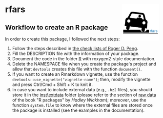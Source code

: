 
<!-- 
  README.md is generated from README.Rmd, so you should edit that file.
-->
rfars <img src="man/figures/logo.png" align="right" width="120"/>
=================================================================

Workflow to create an R package
-------------------------------

In order to create this package, I followed the next steps:

1.  Follow the steps described in [the check lists of Roger D. Peng](https://github.com/rdpeng/daprocedures/blob/master/README.md).
2.  Fill the DESCRIPTION file with the information of your package.
3.  Document the code in the folder [R](./R) with roxygen2-style documentation.
4.  Delete the NAMESPACE file when you create the package's project and allow that `devtools` creates this file with the function `document()`.
5.  If you want to create an Rmarkdown vignette, use the function `devtools::use_vignette("vignette-name")`; then, modify the vignette and press Ctrl/Cmd + Shift + K to knit it.
6.  In case you want to include external data (e.g., `.bz2` files), you should store it in the [inst\\extdata](./inst/extdata) folder (please refer to the section of [raw data](http://r-pkgs.had.co.nz/data.html#data-extdata) of the book "R packages" by *Hadley Wickham*); moreover, use the function `system.file` to know where the external files are stored once the package is installed (see the examples in the documentation).
